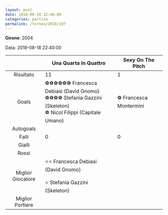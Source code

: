 ```yaml
---
layout: post
date: 2018-08-18 22:40:00
categories: partite
permalink: /torneo/2018/107
---
```

**Girone**: 2004

Data: 2018-08-18 22:40:00

| | Una Quarta In Quattro | Sexy On The Pitch |
|:-----:|-----|-----|
Risultato|11|1
Goals|⚽⚽⚽⚽⚽⚽ Francesca Debiasi (David Gnomo)<br/>⚽⚽⚽⚽ Stefania Gazzini (Skeleton)<br/>⚽ Nicol Filippi (Capitale Umano)|⚽ Francesca Montermini<br/>
Autogoals||
Falli|0|0
Gialli||
Rossi||
Miglior Giocatore|⭐⭐ Francesca Debiasi (David Gnomo)<br/><br/>⭐ Stefania Gazzini (Skeleton)<br/>|
Miglior Portiere||